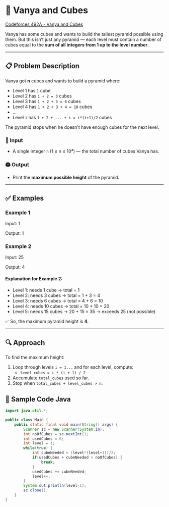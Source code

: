 # 🧱 Vanya and Cubes

[Codeforces 492A - Vanya and Cubes](https://codeforces.com/problemset/problem/492/A)

Vanya has some cubes and wants to build the tallest pyramid possible using them. But this isn’t just any pyramid — each level must contain a number of cubes equal to the **sum of all integers from 1 up to the level number**.

---

## 📋 Problem Description

Vanya got **n** cubes and wants to build a pyramid where:
- Level 1 has `1` cube
- Level 2 has `1 + 2 = 3` cubes
- Level 3 has `1 + 2 + 3 = 6` cubes
- Level 4 has `1 + 2 + 3 + 4 = 10` cubes
- ...
- Level `i` has `1 + 2 + ... + i = i*(i+1)/2` cubes

The pyramid stops when he doesn't have enough cubes for the next level.

### 🔢 Input

- A single integer `n` (1 ≤ n ≤ 10⁴) — the total number of cubes Vanya has.

### 🖨 Output

- Print the **maximum possible height** of the pyramid.

---

## ✅ Examples

### Example 1
Input:
1

Output:
1

### Example 2
Input:
25

Output:
4


#### Explanation for Example 2:
- Level 1: needs 1 cube → total = 1
- Level 2: needs 3 cubes → total = 1 + 3 = 4
- Level 3: needs 6 cubes → total = 4 + 6 = 10
- Level 4: needs 10 cubes → total = 10 + 10 = 20
- Level 5: needs 15 cubes → 20 + 15 = 35 → exceeds 25 (not possible)

✅ So, the maximum pyramid height is **4**.

---

## 🔍 Approach

To find the maximum height:
1. Loop through levels `i = 1...` and for each level, compute:
   - `level_cubes = i * (i + 1) / 2`
2. Accumulate `total_cubes` used so far.
3. Stop when `total_cubes + level_cubes > n`.

## 🚀 Sample Code Java

```java
import java.util.*;

public class Main {
    public static final void main(String[] args) {
        Scanner sc = new Scanner(System.in);
        int noOfCubes = sc.nextInt();
        int usedCubes = 0;
        int level = 1;
        while(true) {
            int cubeNeeded = (level*(level+1))/2;
            if(usedCubes + cubeNeeded > noOfCubes) {
                break;
            }
            usedCubes += cubeNeeded;
            level++;
        }
        System.out.println(level-1);
        sc.close();
    }
}

